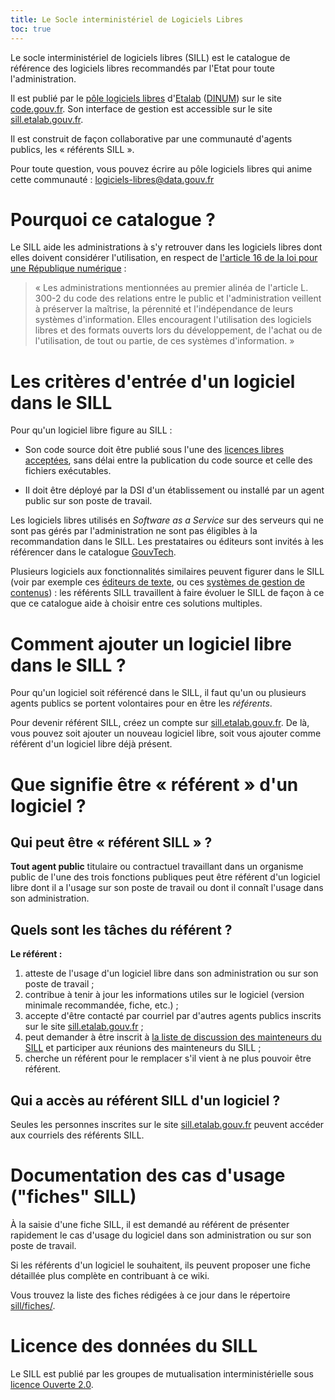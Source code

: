 ```yaml
---
title: Le Socle interministériel de Logiciels Libres
toc: true
---
```


Le socle interministériel de logiciels libres (SILL) est le catalogue
de référence des logiciels libres recommandés par l'Etat pour toute
l'administration.

Il est publié par le [pôle logiciels
libres](https://communs.numerique.gouv.fr/)
d'[Etalab](https://www.etalab.gouv.fr/)
([DINUM](https://www.numerique.gouv.fr/)) sur le site
[code.gouv.fr](https://code.gouv.fr/#/sill). Son interface de gestion
est accessible sur le site
[sill.etalab.gouv.fr](https://sill.etalab.gouv.fr).

Il est construit de façon collaborative par une communauté d'agents
publics, les « référents SILL ».

Pour toute question, vous pouvez écrire au pôle logiciels libres qui
anime cette communauté : <logiciels-libres@data.gouv.fr>

# Pourquoi ce catalogue ?

Le SILL aide les administrations à s'y retrouver dans les logiciels
libres dont elles doivent considérer l'utilisation, en respect de
[l'article 16 de la loi pour une République
numérique](https://www.legifrance.gouv.fr/loda/article_lc/LEGIARTI000033205068) :

> « Les administrations mentionnées au premier alinéa de l'article L.
> 300-2 du code des relations entre le public et l'administration
> veillent à préserver la maîtrise, la pérennité et l'indépendance de
> leurs systèmes d'information. Elles encouragent l'utilisation des
> logiciels libres et des formats ouverts lors du développement, de
> l'achat ou de l'utilisation, de tout ou partie, de ces systèmes
> d'information. »

# Les critères d'entrée d'un logiciel dans le SILL

Pour qu'un logiciel libre figure au SILL :

-   Son code source doit être publié sous l'une des [licences libres
    acceptées](licences-libres-dinum.md), sans délai entre la
    publication du code source et celle des fichiers exécutables.

-   Il doit être déployé par la DSI d'un établissement ou installé par
    un agent public sur son poste de travail.

Les logiciels libres utilisés en *Software as a Service* sur des
serveurs qui ne sont pas gérés par l'administration ne sont pas
éligibles à la recommandation dans le SILL. Les prestataires ou
éditeurs sont invités à les référencer dans le catalogue
[GouvTech](https://catalogue.numerique.gouv.fr/).

Plusieurs logiciels aux fonctionnalités similaires peuvent figurer
dans le SILL (voir par exemple ces [éditeurs de
texte](https://sill.etalab.gouv.fr/fr/software?id=174), ou ces
[systèmes de gestion de
contenus](https://sill.etalab.gouv.fr/fr/software?id=36)) : les
référents SILL travaillent à faire évoluer le SILL de façon à ce que
ce catalogue aide à choisir entre ces solutions multiples.

# Comment ajouter un logiciel libre dans le SILL ?

Pour qu'un logiciel soit référencé dans le SILL, il faut qu'un ou
plusieurs agents publics se portent volontaires pour en être les
*référents*.

Pour devenir référent SILL, créez un compte sur
[sill.etalab.gouv.fr](https://sill.etalab.gouv.fr). De là, vous pouvez
soit ajouter un nouveau logiciel libre, soit vous ajouter comme
référent d'un logiciel libre déjà présent.

# Que signifie être « référent » d'un logiciel ?

## Qui peut être « référent SILL » ?

**Tout agent public** titulaire ou contractuel travaillant dans un
organisme public de l'une des trois fonctions publiques peut être
référent d'un logiciel libre dont il a l'usage sur son poste de
travail ou dont il connaît l'usage dans son administration.

## Quels sont les tâches du référent ?

**Le référent :**

1.  atteste de l'usage d'un logiciel libre dans son administration ou
    sur son poste de travail ;
2.  contribue à tenir à jour les informations utiles sur le logiciel
    (version minimale recommandée, fiche, etc.) ;
3.  accepte d'être contacté par courriel par d'autres agents publics
    inscrits sur le site
    [sill.etalab.gouv.fr](https://sill.etalab.gouv.fr) ;
4.  peut demander à être inscrit à [la liste de discussion des
    mainteneurs du
    SILL](https://groupes.renater.fr/sympa/info/sill-mainteneurs) et
    participer aux réunions des mainteneurs du SILL ;
5.  cherche un référent pour le remplacer s'il vient à ne plus pouvoir
    être référent.

## Qui a accès au référent SILL d'un logiciel ?

Seules les personnes inscrites sur le site
[sill.etalab.gouv.fr](https://sill.etalab.gouv.fr) peuvent accéder aux
courriels des référents SILL.

# Documentation des cas d'usage (\"fiches\" SILL)

À la saisie d'une fiche SILL, il est demandé au référent de présenter
rapidement le cas d'usage du logiciel dans son administration ou sur
son poste de travail.

Si les référents d'un logiciel le souhaitent, ils peuvent proposer une
fiche détaillée plus complète en contribuant à ce wiki.

Vous trouvez la liste des fiches rédigées à ce jour dans le répertoire
[sill/fiches/](sill/fiches/index.md).

# Licence des données du SILL

Le SILL est publié par les groupes de mutualisation interministérielle
sous [licence Ouverte
2.0](https://github.com/etalab/Licence-Ouverte/blob/master/LO.md).
